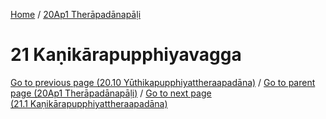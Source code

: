 
[Home](/) / [20Ap1 Therāpadānapāḷi](../20Ap1.md)

# 21 Kaṇikārapupphiyavagga


[Go to previous page (20.10 Yūthikapupphiyattheraapadāna)](20/20.10.md) / [Go to parent page (20Ap1 Therāpadānapāḷi)](0.md) / [Go to next page (21.1 Kaṇikārapupphiyattheraapadāna)](21/21.1.md)


